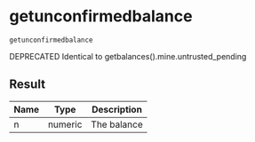 # getunconfirmedbalance

`getunconfirmedbalance`

DEPRECATED Identical to getbalances().mine.untrusted\_pending

## Result

| Name | Type    | Description |
| ---- | ------- | ----------- |
| n    | numeric | The balance |